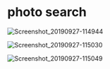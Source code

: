 # photo search

![Screenshot_20190927-114944](https://user-images.githubusercontent.com/39973541/65761015-556d3680-e11e-11e9-81c4-dde0997a5632.jpg)

![Screenshot_20190927-115030](https://user-images.githubusercontent.com/39973541/65761010-54d4a000-e11e-11e9-89d4-4b7543706af9.jpg)

![Screenshot_20190927-115049](https://user-images.githubusercontent.com/39973541/65761012-54d4a000-e11e-11e9-8b80-3806a731c6b4.jpg)


